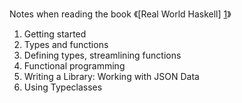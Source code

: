 Notes when reading the book 《[Real World Haskell] [1]》

1. Getting started
2. Types and functions
3. Defining types, streamlining functions
4. Functional programming
5. Writing a Library: Working with JSON Data
6. Using Typeclasses

[1]: (http://book.realworldhaskell.org/)